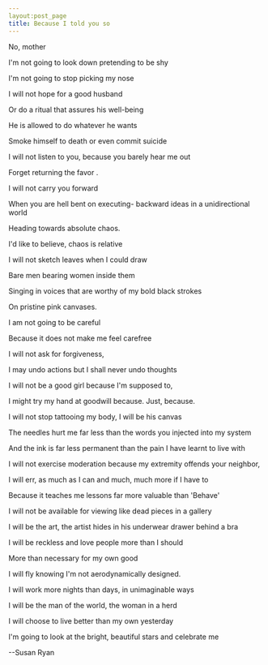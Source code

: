 ```yaml
---
layout:post_page
title: Because I told you so
---
```

No, mother

I'm not going to look down pretending to be shy

I'm not going to stop picking my nose

I will not hope for a good husband

Or do a ritual that assures his well-being

He is allowed to do whatever he wants

Smoke himself to death or even commit suicide

I will not listen to you, because you barely hear me out

Forget returning the favor .

I will not carry you forward

When you are hell bent on executing- backward ideas in a unidirectional world

Heading towards absolute chaos.

I'd like to believe, chaos is relative

I will not sketch leaves when I could draw

Bare men bearing women inside them

Singing in voices that are worthy of my bold black strokes

On pristine pink canvases.

I am not going to be careful

Because it does not make me feel carefree

I will not ask for forgiveness,

I may undo actions but I shall never undo thoughts

I will not be a good girl because I'm supposed to,

I might try my hand at goodwill because. Just, because.

I will not stop tattooing my body, I will be his canvas

The needles hurt me far less than the words you injected into my system

And the ink is far less permanent than the pain I have learnt to live with

I will not exercise moderation because my extremity offends your neighbor,

I will err, as much as I can and much, much more if I have to

Because it teaches me lessons far more valuable than 'Behave'

I will not be available for viewing like dead pieces in a gallery

I will be the art, the artist hides in his underwear drawer behind a bra

I will be reckless and love people more than I should

More than necessary for my own good

I will fly knowing I'm not aerodynamically designed.

I will work more nights than days, in unimaginable ways

I will be the man of the world, the woman in a herd

I will choose to live better than my own yesterday

I'm going to look at the bright, beautiful stars and celebrate me

--Susan Ryan
